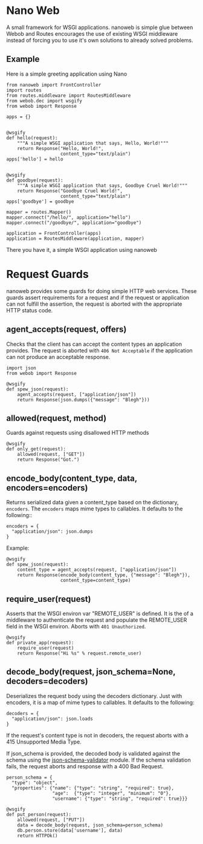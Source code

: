 # Nano Web

A small framework for WSGI applications.  nanoweb is simple glue
between Webob and Routes encourages the use of existing WSGI middleware
instead of forcing you to use it's own solutions to already solved problems.

## Example

Here is a simple greeting application using Nano

    from nanoweb import FrontController
    import routes
    from routes.middleware import RoutesMiddleware
    from webob.dec import wsgify
    from webob import Response
    
    apps = {}
    
    
    @wsgify
    def hello(request):
        """A simple WSGI application that says, Hello, World!"""
        return Response("Hello, World!",
                        content_type="text/plain")
    apps['hello'] = hello
    
    
    @wsgify
    def goodbye(request):
        """A simple WSGI application that says, Goodbye Cruel World!"""
        return Response("Goodbye Cruel World!",
                        content_type="text/plain")
    apps['goodbye'] = goodbye
    
    mapper = routes.Mapper()
    mapper.connect("/hello/", application="hello")
    mapper.connect("/goodbye/", application="goodbye")
    
    application = FrontController(apps)
    application = RoutesMiddleware(application, mapper)

There you have it, a simple WSGI application using nanoweb

# Request Guards

nanoweb provides some guards for doing simple HTTP web services.  These guards
assert requirements for a request and if the request or application
can not fulfill the assertion, the request is aborted with the
appropriate HTTP status code.

## agent_accepts(request, offers)

Checks that the client has can accept the content types an application
provides. The request is aborted with `406 Not Acceptable` if the
application can not produce an acceptable response.

    import json 
    from webob import Response

    @wsgify
    def spew_json(request):
        agent_accepts(request, ["application/json"])
        return Response(json.dumps({"message": "Blegh"}))
    

## allowed(request, method)

Guards against requests using disallowed HTTP methods

    @wsgify
    def only_get(request):
        allowed(request, ["GET"])
        return Response("Got.")

## encode_body(content_type, data, encoders=encoders)

Returns serialized data given a content_type based on the dictionary,
`encoders`.  The `encoders` maps mime types to callables. It defaults
to the following::

    encoders = {
      "application/json": json.dumps
    }

Example:

    @wsgify
    def spew_json(request):
        content_type = agent_accepts(request, ["application/json"])
        return Response(encode_body(content_type, {"message": "Blegh"}),
                        content_type=content_type)

## require_user(request)

Asserts that the WSGI environ var "REMOTE_USER" is defined.  It is the
of a middleware to authenticate the request and populate the
REMOTE_USER field in the WSGI environ. Aborts with `401 Unauthorized`.


    @wsgify
    def private_app(request):
        require_user(request)
        return Response("Hi %s" % request.remote_user)

## decode_body(request, json_schema=None, decoders=decoders)

Deserializes the request body using the decoders dictionary.  Just
with encoders, it is a map of mime types to callables.  It defaults to
the following:

    decoders = {
      "application/json": json.loads
    }

If the request's content type is not in decoders, the request aborts
with a 415 Unsupported Media Type.

If json_schema is provided, the decoded body is validated against the
schema using the
[json-schema-validator](https://github.com/zyga/json-schema-validator)
module.  If the schema validation fails, the request aborts and
response with a 400 Bad Request.

    person_schema = {
      "type": "object",
      "properties": {"name": {"type": "string", "required": true},
                     "age":  {"type": "integer", "minimum": "0"},
                     "username": {"type": "string", "required": true}}}
    
    @wsgify
    def put_person(request):
        allowed(request, ["PUT"])
        data = decode_body(request, json_schema=person_schema)
        db.person.store(data['username'], data)
        return HTTPOk()

